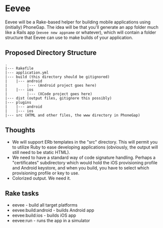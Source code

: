 Eevee
=====

Eevee will be a Rake-based helper for building mobile applications using
(initially) PhoneGap. The idea will be that you'll generate an app folder
much like a Rails app (`eevee new appname` or whatever), which will contain
a folder structure that Eevee can use to make builds of your application.

Proposed Directory Structure
----------------------------

    .
    |--- Rakefile
    |--- application.yml
    |--- build (this directory should be gitignored)
    |    |--- android
    |         |--- (Android project goes here)
    |    |--- ios
    |         |--- (XCode project goes here)
    |--- dist (output files, gitignore this possibly)
    |--- plugins
    |    |--- android
    |    |--- ios
    |--- src (HTML and other files, the www directory in PhoneGap)

Thoughts
--------

* We will support ERb templates in the "src" directory. This will permit you
  to utilize Ruby to ease developing applications (obviously, the output will
  still need to be static HTML).
* We need to have a standard way of code signature handling. Perhaps a
  "certificates" subdirectory which would hold the iOS provisioning profile and
  Android keystore, and when you build, you have to select which provisioning
  profile or key to use.
* Colorized output. We need it.

Rake tasks
----------

* eevee - build all target platforms
* eevee:build:android - builds Android app
* eevee:build:ios - builds iOS app
* eevee:run - runs the app in a simulator

